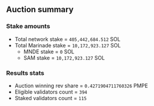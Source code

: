 ## Auction summary

### Stake amounts
- Total network stake = `405,442,684.512` SOL
- Total Marinade stake = `10,172,923.127` SOL
  - MNDE stake = `0` SOL
  - SAM stake = `10,172,923.127` SOL

### Results stats
- Auction winning rev share = `0.4271904711760326` PMPE
- Eligible validators count = `394`
- Staked validators count = `115`
